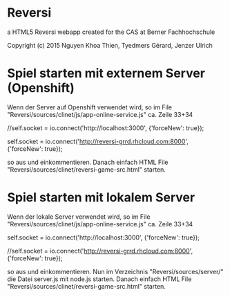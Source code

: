 # Reversi
a HTML5 Reversi webapp created for the CAS at Berner Fachhochschule

Copyright (c) 2015 Nguyen Khoa Thien, Tyedmers Gérard, Jenzer Ulrich


Spiel starten mit externem Server (Openshift)
=============================================

Wenn der Server auf Openshift verwendet wird, so im File "Reversi/sources/clinet/js/app-online-service.js" ca. Zeile 33+34

   //self.socket = io.connect('http://localhost:3000', {'forceNew': true});

   self.socket = io.connect('http://reversi-grrd.rhcloud.com:8000', {'forceNew': true});

so aus und einkommentieren. Danach einfach HTML File "Reversi/sources/clinet/reversi-game-src.html" starten.



Spiel starten mit lokalem Server
================================

Wenn der lokale Server verwendet wird, so im File "Reversi/sources/clinet/js/app-online-service.js" ca. Zeile 33+34

   self.socket = io.connect('http://localhost:3000', {'forceNew': true});

   //self.socket = io.connect('http://reversi-grrd.rhcloud.com:8000', {'forceNew': true});

so aus und einkommentieren. Nun im Verzeichnis "Reversi/sources/server/" die Datei server.js mit node.js starten.
Danach einfach HTML File "Reversi/sources/clinet/reversi-game-src.html" starten.

